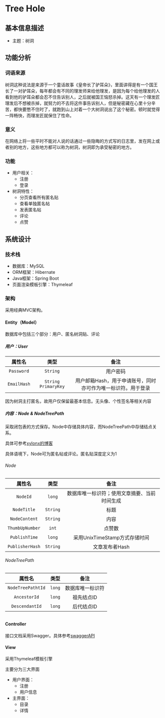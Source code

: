 # Tree Hole

## 基本信息描述

* 主题：树洞



## 功能分析

### 词语来源

树洞这种说法是来源于一个童话故事《皇帝长了驴耳朵》，里面讲得是有一个国王长了一对驴耳朵，每年都会有不同的理发师来给他理发，是因为每个给他理发的人看到他的驴耳朵都会忍不住告诉别人，之后就被国王恼怒杀掉。这天有一个理发匠理发后不想被杀掉，就努力的不去将这件事告诉别人，但是秘密藏在心里十分辛苦，都快要憋不住时了，就跑到山上对着一个大树洞说出了这个秘密。顿时就觉得一阵畅快，而理发匠就保住了性命。

### 意义

在网络上将一些平时不能对人说的话通过一些隐晦的方式写的日志里，发在网上或者别的地方，这些地方都可以称为树洞，树洞即为承受秘密的地方。

### 功能

* 用户相关：
  * 注册
  * 登录
* 树洞特性：
  * 分页查看所有匿名贴
  * 查看单独匿名帖
  * 发表匿名帖
  * 评论
  * 点赞



## 系统设计

### 技术栈

* 数据库：MySQL
* ORM框架：Hibernate
* Java框架：Spring Boot
* 页面渲染模板引擎：Thymeleaf



### 架构

采用经典MVC架构。

#### Entity（Model）

数据库中包括三个部分：用户、匿名树洞贴、评论

##### 用户：User

|     属性名     |   类型   |                           备注                           |
| :------------: | :------: | :------------------------------------------------------: |
|   `Password`   | `String` |                         用户密码                         |
| `EmailHash` | `String PrimaryKey` | 用户邮箱Hash，用于申请账号，同时亦可作为唯一标识符。用于登录 |

因为树洞主打匿名，故用户仅保留最基本信息。无头像、个性签名等相关内容



##### 内容：Node & NodeTreePath

采取闭包表的方式保存。Node中存储具体内容，而NodeTreePath中存储结点关系。

具体可参考[xylonx的博客](http://www.xylonx.com/2020/10/14/%E9%97%AD%E5%8C%85%E8%A1%A8/)

具体语境下，Node可为匿名帖或评论。匿名贴深度定义为1

###### Node

|     属性名      |   类型   |                     备注                     |
| :-------------: | :------: | :------------------------------------------: |
|    `NodeId`     |  `long`  | 数据库唯一标识符；使用文章摘要、当前时间生成 |
|   `NodeTitle`   | `String` |                     标题                     |
|  `NodeContent`  | `String` |                     内容                     |
| `ThumbUpNumber` |  `int`   |                    点赞数                    |
|  `PublishTime`  |  `long`  |        采用UnixTimeStamp方式存储时间         |
| `PublisherHash` | `String` |                文章发布者Hash                |



###### NodeTreePath

|      属性名       |  类型  |       备注       |
| :---------------: | :----: | :--------------: |
| `NodeTreePathtId` | `long` | 数据库唯一标识符 |
|   `AncestorId`    | `long` |    祖先结点ID    |
|  `DescendantId`   | `long` |    后代结点ID    |



###### 

#### Controller

接口文档采用Swagger。具体参考[swaggerAPI](https://github.com/xylonx/treehole/blob/master/API-swagger.yaml)



#### View

采用Thymeleaf模板引擎

主要分为三大界面

* 用户界面：
  * 注册
  * 用户信息
* 主界面：
  * 目录
  * 详情
